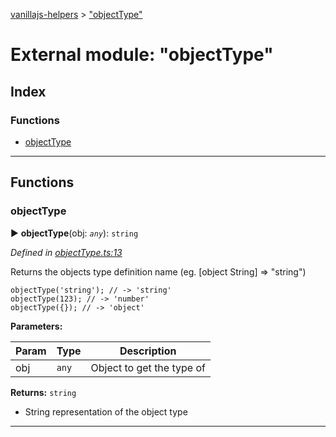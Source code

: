 [vanillajs-helpers](../README.md) > ["objectType"](../modules/_objecttype_.md)



# External module: "objectType"

## Index

### Functions

* [objectType](_objecttype_.md#objecttype)



---
## Functions
<a id="objecttype"></a>

###  objectType

► **objectType**(obj: *`any`*): `string`



*Defined in [objectType.ts:13](https://github.com/Tokimon/vanillajs-helpers/blob/d7b5019/objectType.ts#L13)*



Returns the objects type definition name (eg. \[object String\] => "string")

    objectType('string'); // -> 'string'
    objectType(123); // -> 'number'
    objectType({}); // -> 'object'


**Parameters:**

| Param | Type | Description |
| ------ | ------ | ------ |
| obj | `any`   |  Object to get the type of |





**Returns:** `string`
- String representation of the object type






___


